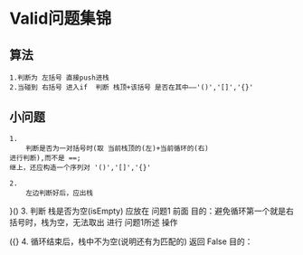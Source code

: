 # Valid问题集锦

## 算法

	1.判断为 左括号 直接push进栈
	2.当碰到 右括号 进入if  判断 栈顶+该括号 是否在其中——'()','[]','{}'

## 小问题
	1.
		判断是否为一对括号时(取 当前栈顶的(左)+当前循环的(右)
	进行判断),而不是 ==;
	继上，还应构造一个序列对 '()','[]','{}'

	2.
		左边判断好后，应出栈

}()	3.
		判断 栈是否为空(isEmpty) 应放在 问题1 前面
	目的：避免循环第一个就是右括号时，栈为空，无法取出 进行 问题1所述 操作

({}	4. 循环结束后，栈中不为空(说明还有为匹配的) 返回 False
	目的：